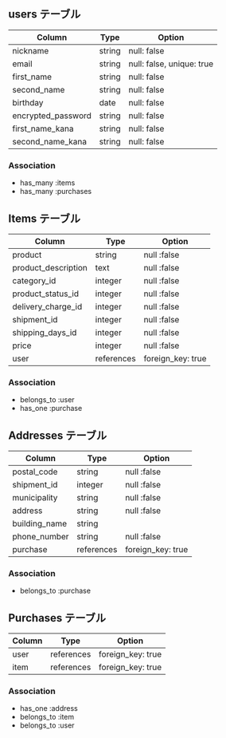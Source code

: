 ## users テーブル

| Column             | Type    | Option                    |
| ------------------ | ------- | ------------------------- |
| nickname           | string  | null: false               |
| email              | string  | null: false, unique: true |
| first_name         | string  | null: false               |
| second_name        | string  | null: false               |
| birthday           | date    | null: false               |
| encrypted_password | string  | null: false               |
| first_name_kana    | string  | null: false               |
| second_name_kana   | string  | null: false               |


### Association
- has_many :items
- has_many :purchases

## Items テーブル

| Column              | Type       | Option            |
| ------------------- | ---------- | ----------------- |
| product             | string     | null :false       |
| product_description | text       | null :false       |
| category_id         | integer    | null :false       |
| product_status_id   | integer    | null :false       |
| delivery_charge_id  | integer    | null :false       |
| shipment_id         | integer    | null :false       |
| shipping_days_id    | integer    | null :false       |
| price               | integer    | null :false       |
| user                | references | foreign_key: true |


### Association

- belongs_to :user
- has_one    :purchase

## Addresses テーブル 

| Column        | Type       | Option            |
| ------------- | ---------- | ----------------- |
| postal_code   | string     | null :false       |
| shipment_id   | integer    | null :false       |
| municipality  | string     | null :false       |
| address       | string     | null :false       |
| building_name | string     |                   |
| phone_number  | string     | null :false       |
| purchase      | references | foreign_key: true |

### Association

- belongs_to :purchase

## Purchases テーブル

| Column | Type       | Option            |
| ------ | ---------- | ----------------- |
| user   | references | foreign_key: true |
| item   | references | foreign_key: true |

### Association

- has_one :address
- belongs_to :item
- belongs_to :user
